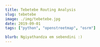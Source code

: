 ```yaml
---
title: Tebetebe Routing Analysis
slug: tebetebe
image: ./img/tebetebe.jpg
date: 2019-09-01
tags: ["python", "openstreetmap", "osrm"]

blurb: Ngiyathandza em sebendini :)
---
```

